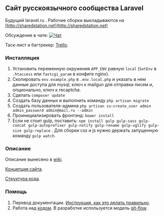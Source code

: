 ## Сайт русскоязычного сообщества Laravel

Будущий laravel.ru . Рабочие сборки выкладываются на [http://sharedstation.net](http://sharedstation.net)

Обсуждение в чате: [![Чат](https://badges.gitter.im/gitterHQ/gitter.png)](https://gitter.im/LaravelRUS/laravel.ru)

Таск-лист и багтрекер: [Trello](https://trello.com/b/lDqJrw8x/-).

### Инсталляция

1. Установить переменную окружения `APP_ENV` равную `local` (`SetEnv` в `.htaccess` или `fastcgi_param` в конфиге nginx).
2. Скопировать `env.example.php` в `.env.local.php` и указать в нем данные доступа для mysql, ключ к mailgun для отправки писем и, опционально, ключ к recaptcha.
3. Сделать `composer update`
4. Создать базу данных и выполнить команду `php artisan migrate` 
5. Создать пользователя-админа `php artisan su:create_user admin admin_password admin@mail.ru --admin`
6. Проинициализировать фронтэнд: `bower install`
7. Если не стоит gulp, поставить: `npm install gulp gulp-sass gulp-concat gulp-autoprefixer gulp-notify gulp-rename gulp-uglify gulp-size gulp-replace` . Для сборки css и js нужно держать запущенную команду `gulp watch`. 

### Описание

Описание вынеcено в [wiki](https://github.com/LaravelRUS/laravel.ru/wiki).

[Концепция сайта](https://github.com/LaravelRUS/laravel.ru/wiki/%D0%9A%D0%BE%D0%BD%D1%86%D0%B5%D0%BF%D1%86%D0%B8%D1%8F-%D1%81%D0%B0%D0%B9%D1%82%D0%B0).

[Структура кода](https://github.com/LaravelRUS/laravel.ru/wiki/%D0%A1%D1%82%D1%80%D1%83%D0%BA%D1%82%D1%83%D1%80%D0%B0-%D0%BA%D0%BE%D0%B4%D0%B0).
   
### Помощь
   
1. Перевод документации. [Инструкция, как это делать правильно](http://sharedstation.net/content/rus-documentation-contribution-guide).
2. Работа над [кодом](https://trello.com/b/lDqJrw8x/-). В разработке используется модель [git-flow](https://www.atlassian.com/ja/git/workflows/pageSections/00/contentFullWidth/0/tabs/02/pageSections/010/contentFullWidth/0/content_files/file0/document/git-workflow-release-cycle-4maintenance.png).
